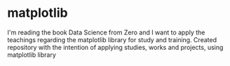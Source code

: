 # matplotlib
I'm reading the book Data Science from Zero and I want to apply the teachings regarding the matplotlib library for study and training.
Created repository with the intention of applying studies, works and projects, using matplotlib library

